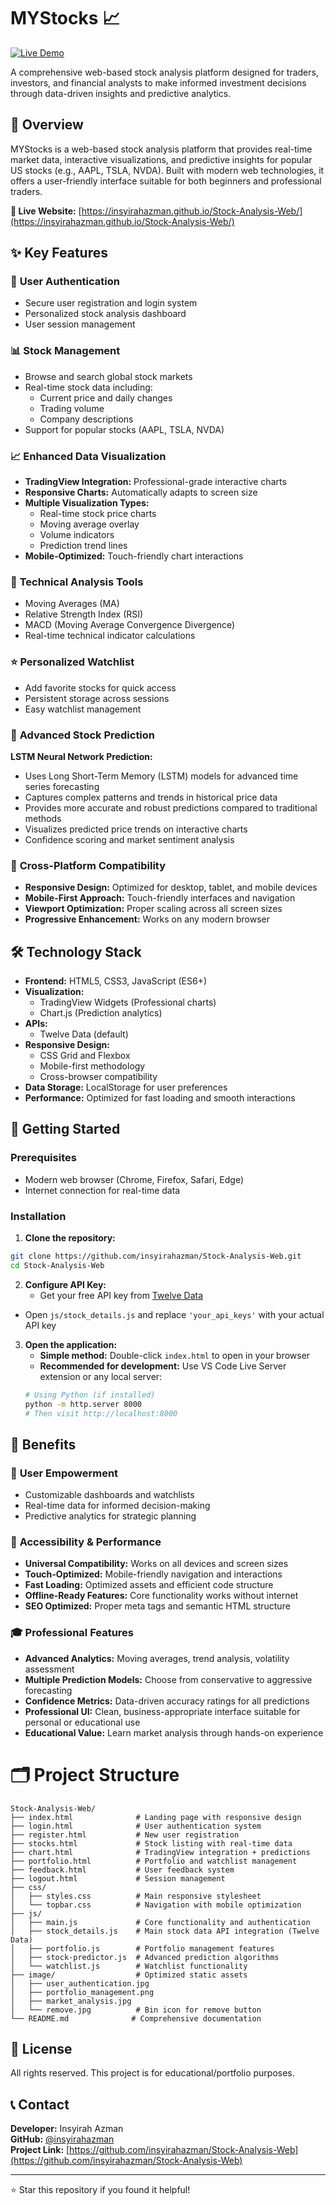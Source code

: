 # MYStocks 📈

[![Live Demo](https://img.shields.io/badge/Live-Demo-brightgreen)](https://insyirahazman.github.io/Stock-Analysis-Web/)

A comprehensive web-based stock analysis platform designed for traders, investors, and financial analysts to make informed investment decisions through data-driven insights and predictive analytics.

## 🌟 Overview

MYStocks is a web-based stock analysis platform that provides real-time market data, interactive visualizations, and predictive insights for popular US stocks (e.g., AAPL, TSLA, NVDA). Built with modern web technologies, it offers a user-friendly interface suitable for both beginners and professional traders.

**🔗 Live Website:** [https://insyirahazman.github.io/Stock-Analysis-Web/](https://insyirahazman.github.io/Stock-Analysis-Web/)

## ✨ Key Features

### 🔐 **User Authentication**
- Secure user registration and login system
- Personalized stock analysis dashboard
- User session management

### 📊 **Stock Management**
- Browse and search global stock markets
- Real-time stock data including:
  - Current price and daily changes
  - Trading volume
  - Company descriptions
- Support for popular stocks (AAPL, TSLA, NVDA)

### 📈 **Enhanced Data Visualization**
- **TradingView Integration:** Professional-grade interactive charts
- **Responsive Charts:** Automatically adapts to screen size
- **Multiple Visualization Types:**
  - Real-time stock price charts
  - Moving average overlay
  - Volume indicators
  - Prediction trend lines
- **Mobile-Optimized:** Touch-friendly chart interactions

### 🔧 **Technical Analysis Tools**
- Moving Averages (MA)
- Relative Strength Index (RSI)
- MACD (Moving Average Convergence Divergence)
- Real-time technical indicator calculations

### ⭐ **Personalized Watchlist**
- Add favorite stocks for quick access
- Persistent storage across sessions
- Easy watchlist management

### 🤖 **Advanced Stock Prediction**

**LSTM Neural Network Prediction:**
  - Uses Long Short-Term Memory (LSTM) models for advanced time series forecasting
  - Captures complex patterns and trends in historical price data
  - Provides more accurate and robust predictions compared to traditional methods
  - Visualizes predicted price trends on interactive charts
  - Confidence scoring and market sentiment analysis

### 📱 **Cross-Platform Compatibility**
- **Responsive Design:** Optimized for desktop, tablet, and mobile devices
- **Mobile-First Approach:** Touch-friendly interfaces and navigation
- **Viewport Optimization:** Proper scaling across all screen sizes
- **Progressive Enhancement:** Works on any modern browser

## 🛠️ Technology Stack

- **Frontend:** HTML5, CSS3, JavaScript (ES6+)
- **Visualization:** 
  - TradingView Widgets (Professional charts)
  - Chart.js (Prediction analytics)
- **APIs:**
  - Twelve Data (default)
- **Responsive Design:** 
  - CSS Grid and Flexbox
  - Mobile-first methodology
  - Cross-browser compatibility
- **Data Storage:** LocalStorage for user preferences
- **Performance:** Optimized for fast loading and smooth interactions

## 🚀 Getting Started

### Prerequisites
- Modern web browser (Chrome, Firefox, Safari, Edge)
- Internet connection for real-time data

### Installation

1. **Clone the repository:**
```bash
git clone https://github.com/insyirahazman/Stock-Analysis-Web.git
cd Stock-Analysis-Web
```

2. **Configure API Key:**
   - Get your free API key from [Twelve Data](https://twelvedata.com/)
  - Open `js/stock_details.js` and replace `'your_api_keys'` with your actual API key

3. **Open the application:**
   - **Simple method:** Double-click `index.html` to open in your browser
   - **Recommended for development:** Use VS Code Live Server extension or any local server:
   ```bash
   # Using Python (if installed)
   python -m http.server 8000
   # Then visit http://localhost:8000
   ```

## 🎯 Benefits

### 👥 **User Empowerment**
- Customizable dashboards and watchlists
- Real-time data for informed decision-making
- Predictive analytics for strategic planning

### 📱 **Accessibility & Performance**
- **Universal Compatibility:** Works on all devices and screen sizes
- **Touch-Optimized:** Mobile-friendly navigation and interactions
- **Fast Loading:** Optimized assets and efficient code structure
- **Offline-Ready Features:** Core functionality works without internet
- **SEO Optimized:** Proper meta tags and semantic HTML structure

### 🎓 **Professional Features**
- **Advanced Analytics:** Moving averages, trend analysis, volatility assessment
- **Multiple Prediction Models:** Choose from conservative to aggressive forecasting
- **Confidence Metrics:** Data-driven accuracy ratings for all predictions
- **Professional UI:** Clean, business-appropriate interface suitable for personal or educational use
- **Educational Value:** Learn market analysis through hands-on experience

# 🗂️ Project Structure

```
Stock-Analysis-Web/
├── index.html              # Landing page with responsive design
├── login.html              # User authentication system
├── register.html           # New user registration
├── stocks.html             # Stock listing with real-time data
├── chart.html              # TradingView integration + predictions
├── portfolio.html          # Portfolio and watchlist management
├── feedback.html           # User feedback system
├── logout.html             # Session management
├── css/
│   ├── styles.css          # Main responsive stylesheet
│   └── topbar.css          # Navigation with mobile optimization
├── js/
│   ├── main.js             # Core functionality and authentication
│   ├── stock_details.js    # Main stock data API integration (Twelve Data)
│   ├── portfolio.js        # Portfolio management features
│   ├── stock-predictor.js  # Advanced prediction algorithms
│   └── watchlist.js        # Watchlist functionality
├── image/                  # Optimized static assets
│   ├── user_authentication.jpg
│   ├── portfolio_management.png
│   ├── market_analysis.jpg
│   └── remove.jpg          # Bin icon for remove button
└── README.md              # Comprehensive documentation
```

## 📄 License

All rights reserved. This project is for educational/portfolio purposes.

## 📞 Contact

**Developer:** Insyirah Azman  
**GitHub:** [@insyirahazman](https://github.com/insyirahazman)  
**Project Link:** [https://github.com/insyirahazman/Stock-Analysis-Web](https://github.com/insyirahazman/Stock-Analysis-Web)

---
⭐ Star this repository if you found it helpful!